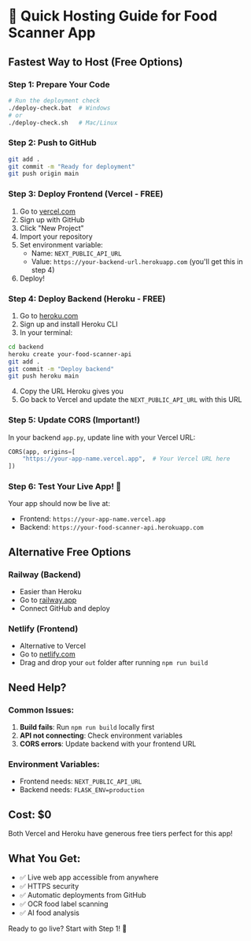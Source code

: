 # 🚀 Quick Hosting Guide for Food Scanner App

## Fastest Way to Host (Free Options)

### Step 1: Prepare Your Code
```bash
# Run the deployment check
./deploy-check.bat  # Windows
# or
./deploy-check.sh   # Mac/Linux
```

### Step 2: Push to GitHub
```bash
git add .
git commit -m "Ready for deployment"
git push origin main
```

### Step 3: Deploy Frontend (Vercel - FREE)
1. Go to [vercel.com](https://vercel.com)
2. Sign up with GitHub
3. Click "New Project"
4. Import your repository
5. Set environment variable:
   - Name: `NEXT_PUBLIC_API_URL`
   - Value: `https://your-backend-url.herokuapp.com` (you'll get this in step 4)
6. Deploy!

### Step 4: Deploy Backend (Heroku - FREE)
1. Go to [heroku.com](https://heroku.com)
2. Sign up and install Heroku CLI
3. In your terminal:
```bash
cd backend
heroku create your-food-scanner-api
git add .
git commit -m "Deploy backend"
git push heroku main
```
4. Copy the URL Heroku gives you
5. Go back to Vercel and update the `NEXT_PUBLIC_API_URL` with this URL

### Step 5: Update CORS (Important!)
In your backend `app.py`, update line with your Vercel URL:
```python
CORS(app, origins=[
    "https://your-app-name.vercel.app",  # Your Vercel URL here
])
```

### Step 6: Test Your Live App! 🎉
Your app should now be live at:
- Frontend: `https://your-app-name.vercel.app`
- Backend: `https://your-food-scanner-api.herokuapp.com`

## Alternative Free Options

### Railway (Backend)
- Easier than Heroku
- Go to [railway.app](https://railway.app)
- Connect GitHub and deploy

### Netlify (Frontend)  
- Alternative to Vercel
- Go to [netlify.com](https://netlify.com)
- Drag and drop your `out` folder after running `npm run build`

## Need Help?

### Common Issues:
1. **Build fails**: Run `npm run build` locally first
2. **API not connecting**: Check environment variables
3. **CORS errors**: Update backend with your frontend URL

### Environment Variables:
- Frontend needs: `NEXT_PUBLIC_API_URL`
- Backend needs: `FLASK_ENV=production`

## Cost: $0
Both Vercel and Heroku have generous free tiers perfect for this app!

## What You Get:
- ✅ Live web app accessible from anywhere
- ✅ HTTPS security
- ✅ Automatic deployments from GitHub
- ✅ OCR food label scanning
- ✅ AI food analysis

Ready to go live? Start with Step 1! 🚀